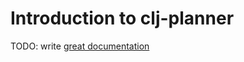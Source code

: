 # Introduction to clj-planner

TODO: write [great documentation](http://jacobian.org/writing/what-to-write/)
